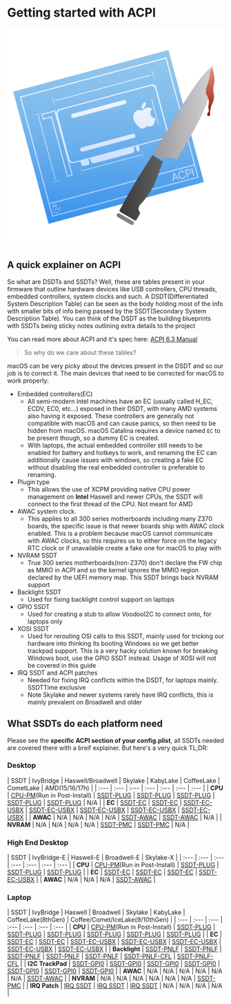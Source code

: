 # Getting started with ACPI

<img src="images/README-md/acpi-logo.png" width="512">

## A quick explainer on ACPI

So what are DSDTs and SSDTs? Well, these are tables present in your firmware that outline hardware devices like USB controllers, CPU threads, embedded controllers, system clocks and such. A DSDT(Differentiated System Description Table) can be seen as the body holding most of the info with smaller bits of info being passed by the SSDT(Secondary System Description Table). You can think of the DSDT as the building blueprints with SSDTs being sticky notes outlining extra details to the project

You can read more about ACPI and it's spec here: [ACPI 6.3 Manual](https://uefi.org/sites/default/files/resources/ACPI_6_3_May16.pdf)

> So why do we care about these tables?

macOS can be very picky about the devices present in the DSDT and so our job is to correct it. The main devices that need to be corrected for macOS to work properly:

* Embedded controllers(EC)
  * All semi-modern intel machines have an EC (usually called H\_EC, ECDV, EC0, etc...) exposed in their DSDT, with many AMD systems also having it exposed. These controllers are generally not compatible with macOS and can cause panics, so then need to be hidden from macOS. macOS Catalina requires a device named `EC` to be present though, so a dummy EC is created.
  * With laptops, the actual embedded controller still needs to be enabled for battery and hotkeys to work, and renaming the EC can additionally cause issues with windows, so creating a fake EC without disabling the real embedded controller is preferable to renaming.
* Plugin type
  * This allows the use of XCPM providing native CPU power management on **Intel** Haswell and newer CPUs, the SSDT will connect to the first thread of the CPU. Not meant for AMD
* AWAC system clock.
  * This applies to all 300 series motherboards including many Z370 boards, the specific issue is that newer boards ship with AWAC clock enabled. This is a problem because macOS cannot communicate with AWAC clocks, so this requires us to either force on the legacy RTC clock or if unavailable create a fake one for macOS to play with
* NVRAM SSDT
  * True 300 series motherboards(non-Z370) don't declare the FW chip as MMIO in ACPI and so the kernel ignores the MMIO region declared by the UEFI memory map. This SSDT brings back NVRAM support
* Backlight SSDT
  * Used for fixing backlight control support on laptops
* GPIO SSDT
  * Used for creating a stub to allow VoodooI2C to connect onto, for laptops only
* XOSI SSDT
  * Used for rerouting OSI calls to this SSDT, mainly used for tricking our hardware into thinking its booting Windows so we get better trackpad support. This is a very hacky solution known for breaking Windows boot, use the GPIO SSDT instead. Usage of XOSI will not be covered in this guide
* IRQ SSDT and ACPI patches
  * Needed for fixing IRQ conflicts within the DSDT, for laptops mainly. SSDTTime exclusive
  * Note Skylake and newer systems rarely have IRQ conflicts, this is mainly prevalent on Broadwell and older

## What SSDTs do each platform need

Please see the **specific ACPI section of your config.plist**, all SSDTs needed are covered there with a breif explainer. But here's a very quick TL;DR:

### Desktop

| SSDT | IvyBridge | Haswell/Broadwell | Skylake | KabyLake | CoffeeLake | CometLake | AMD(15/16/17h) |
| :--- | :--- | :--- | :--- | :--- | :--- | :--- |
| **CPU** | [CPU-PM](https://github.com/Piker-Alpha/ssdtPRGen.sh)(Run in Post-Install) | [SSDT-PLUG](https://github.com/acidanthera/OpenCorePkg/blob/master/Docs/AcpiSamples/SSDT-PLUG.dsl) | [SSDT-PLUG](https://github.com/acidanthera/OpenCorePkg/blob/master/Docs/AcpiSamples/SSDT-PLUG.dsl) | [SSDT-PLUG](https://github.com/acidanthera/OpenCorePkg/blob/master/Docs/AcpiSamples/SSDT-PLUG.dsl) | [SSDT-PLUG](https://github.com/acidanthera/OpenCorePkg/blob/master/Docs/AcpiSamples/SSDT-PLUG.dsl) | [SSDT-PLUG](https://github.com/acidanthera/OpenCorePkg/blob/master/Docs/AcpiSamples/SSDT-PLUG.dsl) | N/A |
| **EC** | [SSDT-EC](https://github.com/acidanthera/OpenCorePkg/blob/master/Docs/AcpiSamples/SSDT-EC.dsl) | [SSDT-EC](https://github.com/acidanthera/OpenCorePkg/blob/master/Docs/AcpiSamples/SSDT-EC.dsl) | [SSDT-EC-USBX](https://github.com/acidanthera/OpenCorePkg/blob/master/Docs/AcpiSamples/SSDT-EC-USBX.dsl) | [SSDT-EC-USBX](https://github.com/acidanthera/OpenCorePkg/blob/master/Docs/AcpiSamples/SSDT-EC-USBX.dsl) | [SSDT-EC-USBX](https://github.com/acidanthera/OpenCorePkg/blob/master/Docs/AcpiSamples/SSDT-EC-USBX.dsl) | [SSDT-EC-USBX](https://github.com/acidanthera/OpenCorePkg/blob/master/Docs/AcpiSamples/SSDT-EC-USBX.dsl) | [SSDT-EC-USBX](https://github.com/acidanthera/OpenCorePkg/blob/master/Docs/AcpiSamples/SSDT-EC-USBX.dsl) |
| **AWAC** | N/A | N/A | N/A | N/A | [SSDT-AWAC](https://github.com/acidanthera/OpenCorePkg/blob/master/Docs/AcpiSamples/SSDT-AWAC.dsl) | [SSDT-AWAC](https://github.com/acidanthera/OpenCorePkg/blob/master/Docs/AcpiSamples/SSDT-AWAC.dsl) | N/A |
| **NVRAM** | N/A | N/A | N/A | N/A | [SSDT-PMC](https://github.com/acidanthera/OpenCorePkg/blob/master/Docs/AcpiSamples/SSDT-PMC.dsl) | [SSDT-PMC](https://github.com/acidanthera/OpenCorePkg/blob/master/Docs/AcpiSamples/SSDT-PMC.dsl) | N/A |

### High End Desktop

| SSDT | IvyBridge-E | Haswell-E | Broadwell-E | Skylake-X |
| :--- | :--- | :--- | :--- | :--- | :--- | :--- |
| **CPU** | [CPU-PM](https://github.com/Piker-Alpha/ssdtPRGen.sh)(Run in Post-Install) | [SSDT-PLUG](https://github.com/acidanthera/OpenCorePkg/blob/master/Docs/AcpiSamples/SSDT-PLUG.dsl) | [SSDT-PLUG](https://github.com/acidanthera/OpenCorePkg/blob/master/Docs/AcpiSamples/SSDT-PLUG.dsl) | [SSDT-PLUG](https://github.com/acidanthera/OpenCorePkg/blob/master/Docs/AcpiSamples/SSDT-PLUG.dsl) |
| **EC** | [SSDT-EC](https://github.com/acidanthera/OpenCorePkg/blob/master/Docs/AcpiSamples/SSDT-EC.dsl) | [SSDT-EC](https://github.com/acidanthera/OpenCorePkg/blob/master/Docs/AcpiSamples/SSDT-EC.dsl) | [SSDT-EC](https://github.com/acidanthera/OpenCorePkg/blob/master/Docs/AcpiSamples/SSDT-EC.dsl) | [SSDT-EC-USBX](https://github.com/acidanthera/OpenCorePkg/blob/master/Docs/AcpiSamples/SSDT-EC-USBX.dsl) |
| **AWAC** | N/A | N/A | N/A | [SSDT-AWAC](https://github.com/acidanthera/OpenCorePkg/blob/master/Docs/AcpiSamples/SSDT-AWAC.dsl) |

### Laptop

| SSDT | IvyBridge | Haswell | Broadwell | Skylake | KabyLake | CoffeeLake(8thGen) | Coffee/Comet/IceLake(9/10thGen) |
| :--- | :--- | :--- | :--- | :--- | :--- | :--- |
| **CPU** | [CPU-PM](https://github.com/Piker-Alpha/ssdtPRGen.sh)(Run in Post-Install) | [SSDT-PLUG](https://github.com/acidanthera/OpenCorePkg/blob/master/Docs/AcpiSamples/SSDT-PLUG.dsl) | [SSDT-PLUG](https://github.com/acidanthera/OpenCorePkg/blob/master/Docs/AcpiSamples/SSDT-PLUG.dsl) | [SSDT-PLUG](https://github.com/acidanthera/OpenCorePkg/blob/master/Docs/AcpiSamples/SSDT-PLUG.dsl) | [SSDT-PLUG](https://github.com/acidanthera/OpenCorePkg/blob/master/Docs/AcpiSamples/SSDT-PLUG.dsl) | [SSDT-PLUG](https://github.com/acidanthera/OpenCorePkg/blob/master/Docs/AcpiSamples/SSDT-PLUG.dsl) | [SSDT-PLUG](https://github.com/acidanthera/OpenCorePkg/blob/master/Docs/AcpiSamples/SSDT-PLUG.dsl) |
| **EC** | [SSDT-EC](https://github.com/acidanthera/OpenCorePkg/blob/master/Docs/AcpiSamples/SSDT-EC.dsl) | [SSDT-EC](https://github.com/acidanthera/OpenCorePkg/blob/master/Docs/AcpiSamples/SSDT-EC.dsl) | [SSDT-EC-USBX](https://github.com/acidanthera/OpenCorePkg/blob/master/Docs/AcpiSamples/SSDT-EC-USBX.dsl) | [SSDT-EC-USBX](https://github.com/acidanthera/OpenCorePkg/blob/master/Docs/AcpiSamples/SSDT-EC-USBX.dsl) | [SSDT-EC-USBX](https://github.com/acidanthera/OpenCorePkg/blob/master/Docs/AcpiSamples/SSDT-EC-USBX.dsl) | [SSDT-EC-USBX](https://github.com/acidanthera/OpenCorePkg/blob/master/Docs/AcpiSamples/SSDT-EC-USBX.dsl) | [SSDT-EC-USBX](https://github.com/acidanthera/OpenCorePkg/blob/master/Docs/AcpiSamples/SSDT-EC-USBX.dsl) |
| **Backlight** | [SSDT-PNLF](https://github.com/acidanthera/WhateverGreen/blob/master/Manual/SSDT-PNLF.dsl) | [SSDT-PNLF](https://github.com/acidanthera/WhateverGreen/blob/master/Manual/SSDT-PNLF.dsl) | [SSDT-PNLF](https://github.com/acidanthera/WhateverGreen/blob/master/Manual/SSDT-PNLF.dsl) | [SSDT-PNLF](https://github.com/acidanthera/WhateverGreen/blob/master/Manual/SSDT-PNLF.dsl) | [SSDT-PNLF](https://github.com/acidanthera/WhateverGreen/blob/master/Manual/SSDT-PNLF.dsl) | [SSDT-PNLF-CFL](https://i.applelife.ru/2019/12/463488_SSDT-PNLFCFL.aml.zip) | [SSDT-PNLF-CFL](https://i.applelife.ru/2019/12/463488_SSDT-PNLFCFL.aml.zip) |
| **I2C TrackPad** | [SSDT-GPI0](https://github.com/hackintosh-guides/vanilla-laptop-guide/tree/master/Misc-files/SSDT-GPIO.aml) | [SSDT-GPI0](https://github.com/hackintosh-guides/vanilla-laptop-guide/tree/master/Misc-files/SSDT-GPIO.aml) | [SSDT-GPI0](https://github.com/hackintosh-guides/vanilla-laptop-guide/tree/master/Misc-files/SSDT-GPIO.aml) | [SSDT-GPI0](https://github.com/hackintosh-guides/vanilla-laptop-guide/tree/master/Misc-files/SSDT-GPIO.aml) | [SSDT-GPI0](https://github.com/hackintosh-guides/vanilla-laptop-guide/tree/master/Misc-files/SSDT-GPIO.aml) | [SSDT-GPI0](https://github.com/hackintosh-guides/vanilla-laptop-guide/tree/master/Misc-files/SSDT-GPIO.aml) | [SSDT-GPI0](https://github.com/hackintosh-guides/vanilla-laptop-guide/tree/master/Misc-files/SSDT-GPIO.aml) |
| **AWAC** | N/A | N/A | N/A | N/A | N/A | N/A | [SSDT-AWAC](https://github.com/acidanthera/OpenCorePkg/blob/master/Docs/AcpiSamples/SSDT-AWAC.dsl) |
| **NVRAM** | N/A | N/A | N/A | N/A | N/A | N/A | [SSDT-PMC](https://github.com/acidanthera/OpenCorePkg/blob/master/Docs/AcpiSamples/SSDT-PMC.dsl) |
| **IRQ Patch** | [IRQ SSDT](https://github.com/corpnewt/SSDTTime) | [IRQ SSDT](https://github.com/corpnewt/SSDTTime) | [IRQ SSDT](https://github.com/corpnewt/SSDTTime) | N/A | N/A | N/A | N/A |
